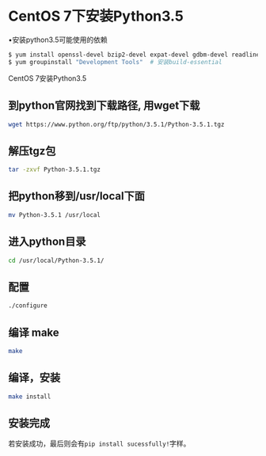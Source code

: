 # CentOS 7下安装Python3.5

•安装python3.5可能使用的依赖

```bash
$ yum install openssl-devel bzip2-devel expat-devel gdbm-devel readline-devel sqlite-devel
$ yum groupinstall "Development Tools"  # 安装build-essential
```

CentOS 7安装Python3.5

## 到python官网找到下载路径, 用wget下载

```bash
wget https://www.python.org/ftp/python/3.5.1/Python-3.5.1.tgz
```

## 解压tgz包

```bash
tar -zxvf Python-3.5.1.tgz
```

## 把python移到/usr/local下面
```bash
mv Python-3.5.1 /usr/local
```

## 进入python目录
```bash
cd /usr/local/Python-3.5.1/
```
## 配置
```bash
./configure
```


## 编译 make
```bash
make
```

## 编译，安装
```bash
make install
```

## 安装完成
若安装成功，最后则会有```pip install sucessfully!```字样。
